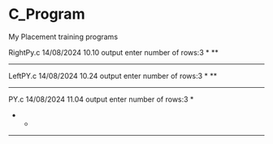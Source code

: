 # C_Program
My Placement training programs

RightPy.c 14/08/2024 10.10
output 
enter number of rows:3
*
**
***

LeftPY.c 14/08/2024 10.24
output 
enter number of rows:3
  *
 **
***

PY.c 14/08/2024 11.04
output 
enter number of rows:3
  *
 * *
* * *
